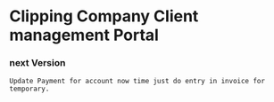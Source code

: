 # Clipping Company Client management Portal

### next Version
    Update Payment for account now time just do entry in invoice for temporary.